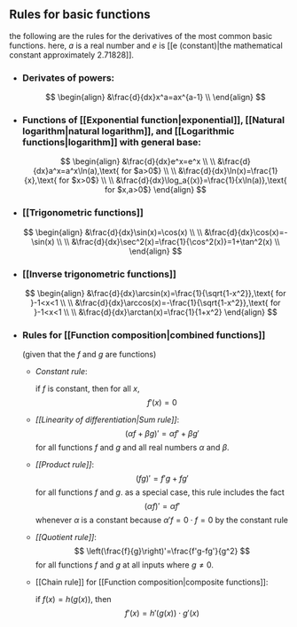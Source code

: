 ## Rules for basic functions

the following are the rules for the derivatives of the most common basic functions. here, $a$ is a real number and $e$ is [[e (constant)|the mathematical constant approximately 2.71828]].

- ### Derivates of powers:
	$$
	\begin{align}
	&\frac{d}{dx}x^a=ax^{a-1} \\
	\end{align}
	$$

- ### Functions of [[Exponential function|exponential]], [[Natural logarithm|natural logarithm]], and [[Logarithmic functions|logarithm]] with general base:
	$$
	\begin{align}
	&\frac{d}{dx}e^x=e^x \\
	\\
	&\frac{d}{dx}a^x=a^x\ln(a),\text{ for $a>0$} \\
	\\
	&\frac{d}{dx}\ln(x)=\frac{1}{x},\text{ for $x>0$} \\
	\\
	&\frac{d}{dx}\log_a{(x)}=\frac{1}{x\ln(a)},\text{ for $x,a>0$} 
	\end{align}
	$$

- ### [[Trigonometric functions]]
	$$
	\begin{align}
	&\frac{d}{dx}\sin(x)=\cos(x) \\
	\\
	&\frac{d}{dx}\cos(x)=-\sin(x) \\
	\\
	&\frac{d}{dx}\sec^2(x)=\frac{1}{\cos^2(x)}=1+\tan^2(x) \\
	\end{align}
	$$

- ### [[Inverse trigonometric functions]]
	$$
	\begin{align}
	&\frac{d}{dx}\arcsin(x)=\frac{1}{\sqrt{1-x^2}},\text{ for }-1<x<1 \\
	\\
	&\frac{d}{dx}\arccos(x)=-\frac{1}{\sqrt{1-x^2}},\text{ for }-1<x<1 \\
	\\
	&\frac{d}{dx}\arctan(x)=\frac{1}{1+x^2}
	\end{align}
	$$

- ### Rules for [[Function composition|combined functions]]
	(given that the $f$ and $g$ are functions)
	
	- *Constant rule*: 
		
		if $f$ is constant, then for all $x$,
		$$
		f'(x)=0
		$$
	
	- *[[Linearity of differentiation|Sum rule]]*:
		$$
		(\alpha f+\beta g)'=\alpha f' +\beta g'
		$$
		for all functions $f$ and $g$ and all real numbers $\alpha$ and $\beta$.
	
	- *[[Product rule]]*:
		$$
		(fg)'=f'g+fg'
		$$
		for all functions $f$ and $g$. as a special case, this rule includes the fact
		$$
		(\alpha f)'=\alpha f'
		$$
		whenever $\alpha$ is a constant because $\alpha'f=0\cdot f=0$ by the constant rule
	
	- *[[Quotient rule]]*:
		$$
		\left(\frac{f}{g}\right)'=\frac{f'g-fg'}{g^2}
		$$
		for all functions $f$ and $g$ at all inputs where $g\neq0$.
	
	- [[Chain rule]] for [[Function composition|composite functions]]: 
		
		if $f(x)=h(g(x))$, then
		$$
		f'(x)=h'(g(x))\cdot g'(x)
		$$
		